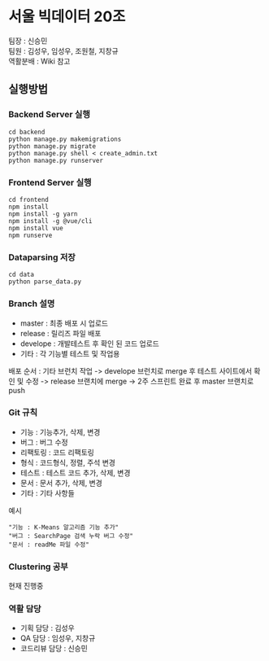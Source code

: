 # 서울 빅데이터 20조

팀장 : 신승민<br>
팀원 : 김성우, 임성우, 조원철, 지창규<br>
역활분배 : Wiki 참고

## 실행방법

### Backend Server 실행

```
cd backend
python manage.py makemigrations
python manage.py migrate
python manage.py shell < create_admin.txt
python manage.py runserver
```

### Frontend Server 실행

```
cd frontend
npm install
npm install -g yarn
npm install -g @vue/cli
npm install vue
npm runserve
```

### Dataparsing 저장

```
cd data
python parse_data.py
```

### Branch 설명

-   master : 최종 배포 시 업로드
-   release : 릴리즈 파일 배포
-   develope : 개발테스트 후 확인 된 코드 업로드
-   기타 : 각 기능별 테스트 및 작업용

배포 순서 : 기타 브런치 작업 -> develope 브런치로 merge 후 테스트 사이트에서 확인 및 수정 -> release 브랜치에 merge -> 2주 스프린트 완료 후 master 브랜치로 push

### Git 규칙

-   기능 : 기능추가, 삭제, 변경
-   버그 : 버그 수정
-   리팩토링 : 코드 리팩토링
-   형식 : 코드형식, 정렬, 주석 변경
-   테스트 : 테스트 코드 추가, 삭제, 변경
-   문서 : 문서 추가, 삭제, 변경
-   기타 : 기타 사항들

예시

```
"기능 : K-Means 알고리즘 기능 추가"
"버그 : SearchPage 검색 누락 버그 수정"
"문서 : readMe 파일 수정"
```

### Clustering 공부

현재 진행중

### 역활 담당

-   기획 담당 : 김성우
-   QA 담당 : 임성우, 지창규
-   코드리뷰 담당 : 신승민
